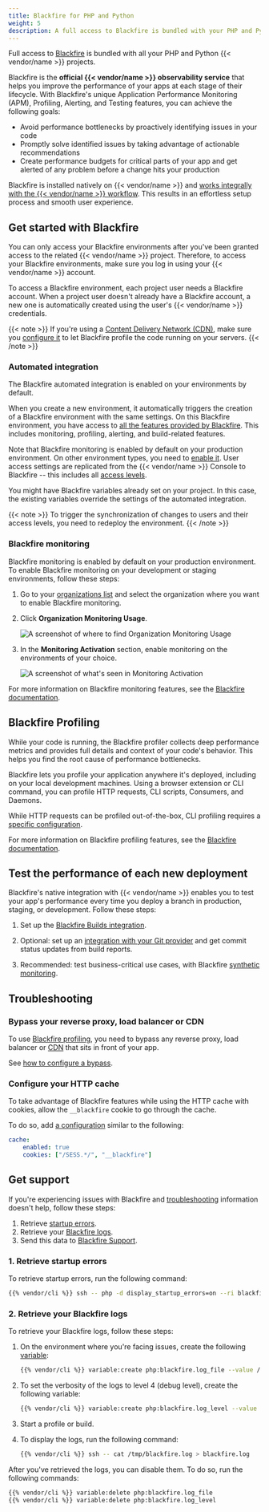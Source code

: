 ```yaml
---
title: Blackfire for PHP and Python
weight: 5
description: A full access to Blackfire is bundled with your PHP and Python {{< vendor/name >}} projects.
---
```


Full access to [Blackfire](https://www.blackfire.io/) is bundled with all your PHP and
Python {{< vendor/name >}} projects.

Blackfire is the **official {{< vendor/name >}} observability service** that helps you
improve the performance of your apps at each stage of their lifecycle.
With Blackfire's unique Application Performance Monitoring (APM), Profiling,
Alerting, and Testing features, you can achieve the following goals:

- Avoid performance bottlenecks by proactively identifying issues in your code
- Promptly solve identified issues by taking advantage of actionable recommendations
- Create performance budgets for critical parts of your app and get alerted of any
  problem before a change hits your production

Blackfire is installed natively on {{< vendor/name >}} and [works integrally with the {{< vendor/name >}} workflow](https://www.youtube.com/watch?v=Bq-LFjgD6L0).
This results in an effortless setup process and smooth user experience.

## Get started with Blackfire

You can only access your Blackfire environments after you've been granted access to the related {{< vendor/name >}} project.
Therefore, to access your Blackfire environments, make sure you log in using your {{< vendor/name >}} account.

To access a Blackfire environment, each project user needs a Blackfire account.
When a project user doesn't already have a Blackfire account,
a new one is automatically created using the user's {{< vendor/name >}} credentials.

{{< note >}}
If you're using a [Content Delivery Network (CDN)](../../domains/cdn/_index.md),
make sure you [configure it](https://blackfire.io/docs/integrations/proxies/index)
to let Blackfire profile the code running on your servers.
{{< /note >}}

### Automated integration

The Blackfire automated integration is enabled on your environments by default.

When you create a new environment,
it automatically triggers the creation of a Blackfire environment with the same settings.
On this Blackfire environment, you have access to [all the features provided by Blackfire](https://www.blackfire.io/features/).
This includes monitoring, profiling, alerting, and build-related features.

Note that Blackfire monitoring is enabled by default on your production environment.
On other environment types, you need to [enable it](#blackfire-monitoring).
User access settings are replicated from the {{< vendor/name >}} Console to Blackfire -- this includes all [access levels](https://blackfire.io/docs/up-and-running/access-management).
 
You might have Blackfire variables already set on your project.
In this case, the existing variables override the settings of the automated integration.

{{< note >}}
To trigger the synchronization of changes to users and their access levels,
you need to redeploy the environment.
{{< /note >}}

### Blackfire monitoring

Blackfire monitoring is enabled by default on your production environment.
To enable Blackfire monitoring on your development or staging environments, follow these steps:

1.  Go to your [organizations list](https://blackfire.io/my/organizations)
    and select the organization where you want to enable Blackfire monitoring.

2.  Click **Organization Monitoring Usage**.

    ![A screenshot of where to find Organization Monitoring Usage](/images/integrations/blackfire/blackfire-organization-monitoring.png "0.40")

3.  In the **Monitoring Activation** section,
    enable monitoring on the environments of your choice.

    ![A screenshot of what's seen in Monitoring Activation](/images/integrations/blackfire/blackfire-monitoring-activation.png "0.40")

For more information on Blackfire monitoring features,
see the [Blackfire documentation](https://blackfire.io/docs/monitoring-cookbooks/index).

## Blackfire Profiling

While your code is running, the Blackfire profiler collects deep performance metrics
and provides full details and context of your code's behavior.
This helps you find the root cause of performance bottlenecks.

Blackfire lets you profile your application anywhere it's deployed,
including on your local development machines.
Using a browser extension or CLI command,
you can profile HTTP requests, CLI scripts, Consumers, and Daemons.

While HTTP requests can be profiled out-of-the-box, CLI profiling requires a
[specific configuration](https://blackfire.io/docs/integrations/paas/upsun#cli-profiling).

For more information on Blackfire profiling features,
see the [Blackfire documentation](https://blackfire.io/docs/profiling-cookbooks/index).

## Test the performance of each new deployment

Blackfire's native integration with {{< vendor/name >}} enables you to test your app's performance
every time you deploy a branch in production, staging, or development.
Follow these steps:

1.  Set up the [Blackfire Builds integration](https://blackfire.io/docs/integrations/paas/upsun#builds).

2.  Optional: set up an [integration with your Git provider](https://blackfire.io/docs/integrations/git/index)
    and get commit status updates from build reports.

3.  Recommended: test business-critical use cases, with Blackfire [synthetic monitoring](https://blackfire.io/docs/builds-cookbooks/scenarios).

## Troubleshooting

### Bypass your reverse proxy, load balancer or CDN

To use [Blackfire profiling](#blackfire-profiling), you need to bypass any reverse
proxy, load balancer or [CDN](../../domains/cdn/_index.md) that sits in front of your app.

See [how to configure a bypass](https://blackfire.io/docs/reference-guide/reverse-proxies#documentation).

### Configure your HTTP cache

To take advantage of Blackfire features while using the HTTP cache with cookies,
allow the `__blackfire` cookie to go through the cache.

To do so, add [a configuration](../../define-routes/cache.md#allowing-only-specific-cookies)
similar to the following:

```yaml {configFile="routes"}
cache:
    enabled: true
    cookies: ["/SESS.*/", "__blackfire"]
```

## Get support

If you're experiencing issues with Blackfire and [troubleshooting](#troubleshooting)
information doesn't help, follow these steps:

1. Retrieve [startup errors](#1-retrieve-startup-errors).
2. Retrieve your [Blackfire logs](#2-retrieve-your-blackfire-logs).
3. Send this data to [Blackfire Support](https://support.blackfire.io).

### 1. Retrieve startup errors

To retrieve startup errors, run the following command:

```bash
{{% vendor/cli %}} ssh -- php -d display_startup_errors=on --ri blackfire
```

### 2. Retrieve your Blackfire logs

To retrieve your Blackfire logs, follow these steps:

1.  On the environment where you're facing issues, create the following [variable](../../development/variables/set-variables.md):

    ```bash
    {{% vendor/cli %}} variable:create php:blackfire.log_file --value /tmp/blackfire.log
    ```

2.  To set the verbosity of the logs to level 4 (debug level), create the following variable:

    ```bash
    {{% vendor/cli %}} variable:create php:blackfire.log_level --value 4
    ```

3.  Start a profile or build.

4.  To display the logs, run the following command:

    ```bash
    {{% vendor/cli %}} ssh -- cat /tmp/blackfire.log > blackfire.log
    ```

After you've retrieved the logs, you can disable them.
To do so, run the following commands:

```bash
{{% vendor/cli %}} variable:delete php:blackfire.log_file
{{% vendor/cli %}} variable:delete php:blackfire.log_level
```